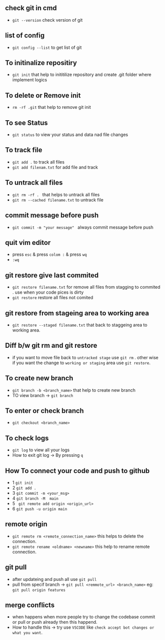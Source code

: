 ## check git in cmd
- `git --version` check version of git

## list of config
- `git config --list` to get list of git

## To initinalize repositiry

- `git init` that help to inititilize repository and create .git folder where implement logics

## To delete or Remove init
 - `rm -rf .git` that help to remove git init

## To see Status
 - `git status` to view your status and data nad file changes 


## To track file
- `git add .` to track all files
- `git add filenam.txt` for add file and track

## To untrack all files
- `git rm -rf . ` that helps to untrack all files
- `git rm --cached filename.txt`  to untrack file   


## commit message before push

- `git commit -m "your message" ` always commit message before push

## quit vim editor
- press `esc` & press `colom :` & press `wq`
- `:wq`

## git restore give last commited 
- `git restore filename.txt` for remove all files from stagging to commited . use when your code pices is dirty 
- `git restore` restore all files not comited

## git restore from stageing area to working area
- `git restore --staged filename.txt` that back to staggeing area to working area.

## Diff b/w git rm and git restore
- if you want to move file back to `untracked stage` use `git rm` . other wise if you want the change to `working or staging` area use `git restore`.

## To create new branch
- `git branch -b <branch_name>` that help to create new branch
- TO view branch -> `git branch`

## To enter or check branch
 - `git checkout <branch_name>`

## To check logs
- `git log` to view all your logs
- How to exit git log -> By pressing `q` 


## How To connect your code and push to github
- 1 `git init `
- 2 `git add .`
- 3 `git commit -m <your_msg>`
- 4 `git branch -M  main`
- 5 ` git remote add origin <origin_url>`
- 6 `git push -u origin main` 

## remote origin
- `git remote rm <remote_connection_name>` this helps to delete the connection.
- `git remote rename <oldname> <newname>` this help to rename remote connection.

## git pull 
- after updateing and push all use `git pull`
- pull from specif branch -> `git pull <remmote_url> <branch_name>` eg: `git pull origin features`

## merge conflicts
- when happens when more people try to change the codebase commit or pull or push already then this happend.
- How to handle this -> try use `VSCODE` like `check accept bot changes or what you want`.




